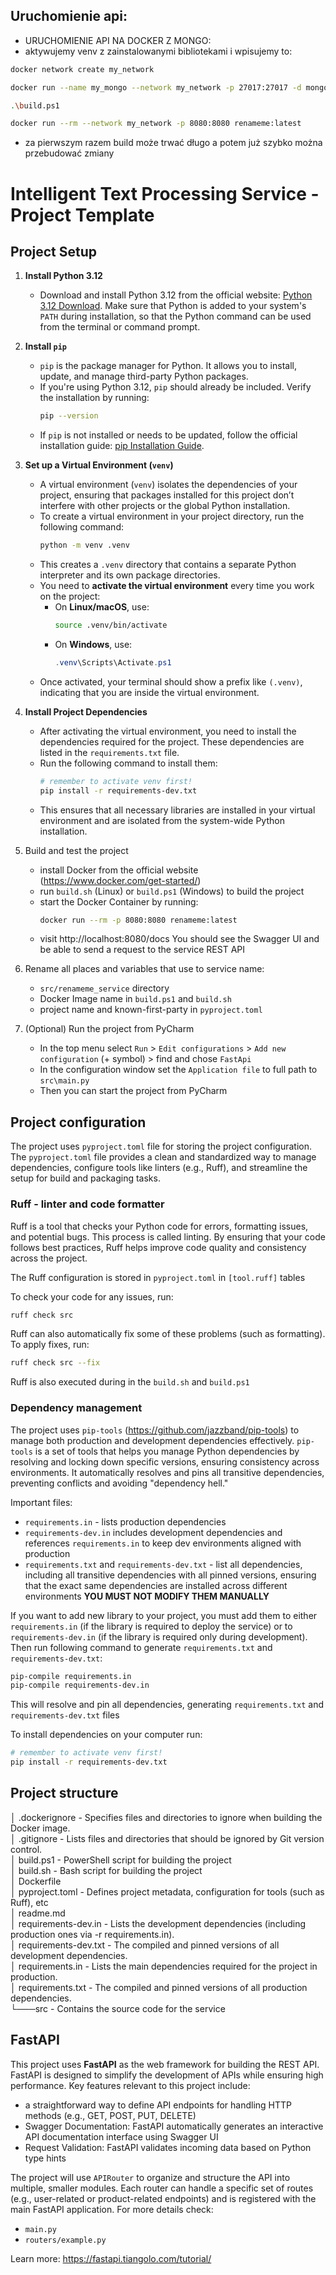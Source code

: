 ## Uruchomienie api:
* URUCHOMIENIE API NA DOCKER Z MONGO:
* aktywujemy venv z zainstalowanymi bibliotekami i wpisujemy to:
```bash
docker network create my_network
```
```bash
docker run --name my_mongo --network my_network -p 27017:27017 -d mongo:latest
```
```bash
.\build.ps1
```
```bash
docker run --rm --network my_network -p 8080:8080 renameme:latest
```
* za pierwszym razem build może trwać długo a potem już szybko można przebudować zmiany


# Intelligent Text Processing Service - Project Template

## Project Setup

1. **Install Python 3.12**
    * Download and install Python 3.12 from the official
      website: [Python 3.12 Download](https://www.python.org/downloads/).
      Make sure that Python is added to your system's `PATH` during installation, so that the Python command can be used
      from the terminal or command prompt.

2. **Install `pip`**
    * `pip` is the package manager for Python. It allows you to install, update, and manage third-party Python packages.
    * If you're using Python 3.12, `pip` should already be included. Verify the installation by running:
      ```bash
      pip --version
      ```
    * If `pip` is not installed or needs to be updated, follow the official installation
      guide: [pip Installation Guide](https://pip.pypa.io/en/stable/installation/).

3. **Set up a Virtual Environment (`venv`)**
    * A virtual environment (`venv`) isolates the dependencies of your project, ensuring that packages installed for
      this project don’t interfere with other projects or the global Python installation.
    * To create a virtual environment in your project directory, run the following command:
      ```bash
      python -m venv .venv
      ```
    * This creates a `.venv` directory that contains a separate Python interpreter and its own package directories.
    * You need to **activate the virtual environment** every time you work on the project:
        * On **Linux/macOS**, use:
          ```bash
          source .venv/bin/activate
          ```
        * On **Windows**, use:
          ```powershell
          .venv\Scripts\Activate.ps1
          ```
    * Once activated, your terminal should show a prefix like `(.venv)`, indicating that you are inside the virtual
      environment.

4. **Install Project Dependencies**
    * After activating the virtual environment, you need to install the dependencies required for the project. These
      dependencies are listed in the `requirements.txt` file.
    * Run the following command to install them:
      ```bash
      # remember to activate venv first!
      pip install -r requirements-dev.txt
      ```
    * This ensures that all necessary libraries are installed in your virtual environment and are isolated from the
      system-wide Python installation.

5. Build and test the project
    * install Docker from the official website (https://www.docker.com/get-started/)
    * run `build.sh` (Linux) or `build.ps1` (Windows) to build the project
    * start the Docker Container by running:
      ```bash
      docker run --rm -p 8080:8080 renameme:latest
      ```
    * visit http://localhost:8080/docs You should see the Swagger UI and be able to send a request to the service REST
      API

6. Rename all places and variables that use to service name:
    * `src/renameme_service` directory
    * Docker Image name in `build.ps1` and `build.sh`
    * project name and known-first-party in `pyproject.toml`

7. (Optional) Run the project from PyCharm
    * In the top menu select `Run` > `Edit configurations` > `Add new configuration` (+ symbol) > find and
      chose `FastApi`
    * In the configuration window set the `Application file` to full path to `src\main.py`
    * Then you can start the project from PyCharm

## Project configuration

The project uses `pyproject.toml` file for storing the project configuration. The `pyproject.toml` file provides a clean
and standardized way to manage dependencies, configure tools like linters (e.g., Ruff), and streamline the setup for
build and packaging tasks.

### Ruff - linter and code formatter

Ruff is a tool that checks your Python code for errors, formatting issues, and potential bugs. This process is called
linting. By ensuring that your code follows best practices, Ruff helps improve code quality and consistency across the
project.

The Ruff configuration is stored in `pyproject.toml` in `[tool.ruff]` tables

To check your code for any issues, run:

```bash
ruff check src
```

Ruff can also automatically fix some of these problems (such as formatting). To apply fixes, run:

```bash
ruff check src --fix
```

Ruff is also executed during in the `build.sh` and `build.ps1`

### Dependency management

The project uses `pip-tools` (https://github.com/jazzband/pip-tools) to manage both production and development
dependencies effectively.
`pip-tools` is a set of tools that helps you manage Python dependencies by resolving and locking down specific versions,
ensuring consistency across environments. It automatically resolves and pins all transitive dependencies, preventing
conflicts and avoiding "dependency hell."

Important files:

* `requirements.in` - lists production dependencies
* `requirements-dev.in` includes development dependencies and references `requirements.in` to keep dev environments
  aligned with production
* `requirements.txt` and `requirements-dev.txt` - list all dependencies, including all transitive dependencies with all
  pinned versions, ensuring that the exact same dependencies are installed across different environments **YOU MUST NOT
  MODIFY THEM MANUALLY**

If you want to add new library to your project, you must add them to either `requirements.in` (if the library is
required to deploy the service) or to `requirements-dev.in` (if the library is required only during development). Then
run following command to  generate `requirements.txt` and `requirements-dev.txt`:

```bash
pip-compile requirements.in
pip-compile requirements-dev.in
```
This will resolve and pin all dependencies, generating `requirements.txt` and `requirements-dev.txt` files

To install dependencies on your computer run:

```bash
# remember to activate venv first!
pip install -r requirements-dev.txt
```

## Project structure

│ .dockerignore - Specifies files and directories to ignore when building the Docker image.  
│ .gitignore - Lists files and directories that should be ignored by Git version control.  
│ build.ps1 - PowerShell script for building the project  
│ build.sh - Bash script for building the project  
│ Dockerfile  
│ pyproject.toml - Defines project metadata, configuration for tools (such as Ruff), etc   
│ readme.md  
│ requirements-dev.in - Lists the development dependencies (including production ones via -r requirements.in).   
│ requirements-dev.txt - The compiled and pinned versions of all development dependencies.  
│ requirements.in - Lists the main dependencies required for the project in production.  
│ requirements.txt - The compiled and pinned versions of all production dependencies.  
└───src - Contains the source code for the service  

## FastAPI

This project uses **FastAPI** as the web framework for building the REST API. FastAPI is designed to simplify the
development of APIs while ensuring high performance. Key features relevant to this project include:

* a straightforward way to define API endpoints for handling HTTP methods (e.g., GET, POST, PUT, DELETE)
* Swagger Documentation: FastAPI automatically generates an interactive API documentation interface using Swagger UI
* Request Validation: FastAPI validates incoming data based on Python type hints

The project will use `APIRouter` to organize and structure the API into multiple, smaller modules.
Each router can handle a specific set of routes (e.g., user-related or product-related endpoints) and is registered with
the main FastAPI application.
For more details check:

* `main.py`
* `routers/example.py`

Learn more: https://fastapi.tiangolo.com/tutorial/

